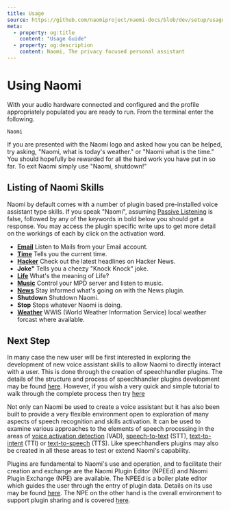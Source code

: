 ```yaml
---
title: Usage
source: https://github.com/naomiproject/naomi-docs/blob/dev/setup/usage.md
meta:
  - property: og:title
    content: "Usage Guide"
  - property: og:description
    content: Naomi, The privacy focused personal assistant
---
```


# Using Naomi

With your audio hardware connected and configured and the profile appropriately populated 
you are ready to run. From the terminal enter the following.
```shell
Naomi
```
If you are presented with the Naomi logo and asked how you can be helped, try asking, 
"Naomi, what is today's weather." or "Naomi what is the time." You should 
hopefully be rewarded for all the hard work you have put in so far. To exit Naomi simply use 
"Naomi, shutdown!"  

## Listing of Naomi Skills
Naomi by default comes with a number of plugin based pre-installed voice assistant type skills. If you speak "Naomi", assuming [Passive Listening](profile.html#passive-listening) is false, followed by any 
of the keywords in bold below you should get a response. You may access the plugin specific write ups to get more detail
on the workings of each by click on the activation word.

- **[Email](/plugins/speechhandlers/Check-Email/)** Listen to Mails from your Email account.  
- **[Time](/plugins/speechhandlers/Clock/)** Tells you the current time.
- **[Hacker](/plugins/speechhandlers/HackerNews/)** Check out the latest headlines on Hacker News.
- **Joke"** Tells you a cheezy "Knock Knock" joke.
- **[Life](/plugins/speechhandlers/Life/)** What's the meaning of Life?
- **[Music](/plugins/speechhandlers/Mdpcontrol/)** Control your MPD server and listen to music.
- **[News](/plugins/speechhandlers/News/)** Stay informed what's going on with the News plugin.
- **Shutdown** Shutdown Naomi.
- **Stop** Stops whatever Naomi is doing.
- **[Weather](/plugins/speechhandlers/WWIS-Weather/)** WWIS (World Weather Information Service) local weather forcast where available.

## Next Step

In many case the new user will be first interested in exploring the development of new voice 
assistant skills to allow Naomi to directly interact with a user. This is done through the creation 
of speechhandler plugins. The details of the structure and process of speechhandler plugins development may be found
[here](../developer/plugins/speechhandler_plugin.html). However, if you wish a very quick and simple tutorial to 
walk through the complete process then try [here](tutorial.html)

Not only can Naomi be used to create a voice assistant but it has also been built to provide a very 
flexible environment open to exploration of many aspects of speech 
recognition and skills activation. It can be used to examine various approaches to 
the elements of speech processing in the areas of 
[voice activation detection](../configuration/vad.html) (VAD),
[speech-to-text](../configuration/stt.html) (STT), 
[text-to-intent](../configuration/tti.html) (TTI) or 
[text-to-speech](../configuration/tts.html) (TTS).
Like speechhandlers plugins may also be created in all these areas to test or extend Naomi's
capability.

Plugins are fundamental to Naomi's use and operation, and to facilitate
their creation and exchange are the Naomi Plugin Editor (NPEEd) and Naomi Plugin Exchange (NPE)
are available. The NPEEd is a boiler plate editor which guides the user through the entry
of plugin data. Details on its use may be found [here](../developer/plugins/npeeditor.html).
The NPE on the other hand is the overall environment to support plugin sharing and is
covered [here](/plugins/).

<DocPreviousVersions/>
<EditPageLink/>
